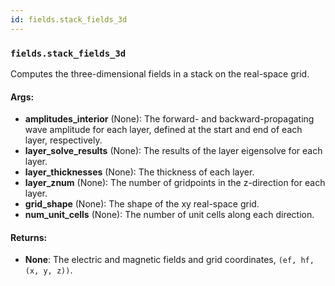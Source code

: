 ```yaml
---
id: fields.stack_fields_3d
---
```


    
### `fields.stack_fields_3d`
Computes the three-dimensional fields in a stack on the real-space grid.


#### Args:
- **amplitudes_interior** (None): The forward- and backward-propagating wave amplitude
for each layer, defined at the start and end of each layer, respectively.
- **layer_solve_results** (None): The results of the layer eigensolve for each layer.
- **layer_thicknesses** (None): The thickness of each layer.
- **layer_znum** (None): The number of gridpoints in the z-direction for each layer.
- **grid_shape** (None): The shape of the xy real-space grid.
- **num_unit_cells** (None): The number of unit cells along each direction.

#### Returns:
- **None**: The electric and magnetic fields and grid coordinates, `(ef, hf, (x, y, z))`.

